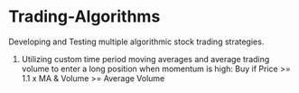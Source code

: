 # Trading-Algorithms

Developing and Testing multiple algorithmic stock trading strategies.

1.  Utilizing custom time period moving averages and average trading volume to enter a long position when momentum is high: Buy if Price >= 1.1 x MA & Volume >= Average Volume

